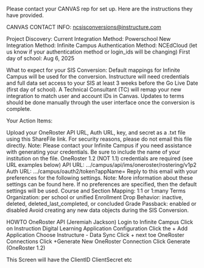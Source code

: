 Please contact your CANVAS rep for set up.  Here are the instructions they have provided.

CANVAS CONTACT INFO: ncsisconversions@instructure.com


Project Discovery:
Current Integration Method: Powerschool
New Integration Method: Infinite Campus
Authentication Method: NCEdCloud (let us know if your authentication method or login_ids will be changing)
First day of school: Aug 6, 2025

What to expect for your SIS Conversion:
Default mappings for Infinite Campus will be used for the conversion.
Instructure will need credentials and full data set access to your SIS at least 3 weeks before the Go Live Date (first day of school).
A Technical Consultant (TC) will remap your new integration to match user and account IDs in Canvas.
Updates to terms should be done manually through the user interface once the conversion is complete.

Your Action Items:

Upload your OneRoster API URL, Auth URL, key, and secret as a .txt file using this ShareFile link. For security reasons, please do not email this file directly. Note: Please contact your Infinite Campus if you need assistance with generating your credentials.
Be sure to include the name of your institution on the file.
OneRoster 1.2 (NOT 1.1) credentials are required (see URL examples below)
API URL: …/campus/api/ims/oneroster/rostering/v1p2
Auth URL: …/campus/oauth2/token?appName=<name>
Reply to this email with your preferences for the following settings. Note: More information about these settings can be found here. If no preferences are specified, then the default settings will be used.
Course and Section Mapping: 1:1 or 1:many
Terms Organization: per school or unified
Enrollment Drop Behavior: inactive, deleted, deleted_last_completed, or concluded
Grade Passback: enabled or disabled
Avoid creating any new data objects during the SIS Conversion.

HOWTO OneRoster API (Jeremiah Jackson)
Login to Infinite Campus 
Click on Instruction
Digital Learning Application Configuration
Click the + Add Application
Choose Instructure - Data Sync
Click + next toe OneRoster Connections
Click +Generate New OneRoster Connection
Click Generate (OneRoster 1.2)

This Screen will have the ClientID ClientSecret etc

